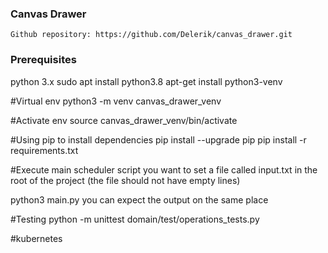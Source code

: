 ### Canvas Drawer

``Github repository: https://github.com/Delerik/canvas_drawer.git``
 
### Prerequisites
 python 3.x
 sudo apt install python3.8
 apt-get install python3-venv
 

#Virtual env
python3 -m venv canvas_drawer_venv

#Activate env
source canvas_drawer_venv/bin/activate

#Using pip to install dependencies
pip install --upgrade pip
pip install -r requirements.txt

#Execute main scheduler script
you want to set a file called input.txt in the root of the project (the file should not have empty lines)

python3 main.py
you can expect the output on the same place

#Testing
python -m unittest domain/test/operations_tests.py


#kubernetes

